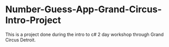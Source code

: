 # Number-Guess-App-Grand-Circus-Intro-Project

This is a project done during the intro to c# 2 day workshop through Grand Circus Detroit.
